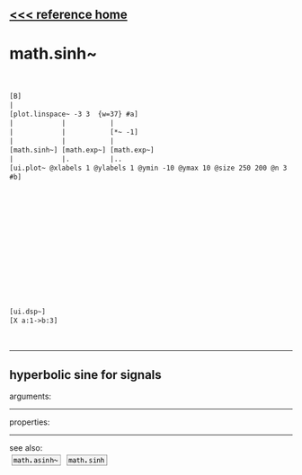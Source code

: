 [<<< reference home](ceammc_lib.md)
---

# math.sinh~

```


[B]
|
[plot.linspace~ -3 3  {w=37} #a]
|            |           |
|            |           [*~ -1]
|            |           |
[math.sinh~] [math.exp~] [math.exp~]
|            |.          |..
[ui.plot~ @xlabels 1 @ylabels 1 @ymin -10 @ymax 10 @size 250 200 @n 3 #b]














[ui.dsp~]
[X a:1->b:3]

            
```
---
hyperbolic sine for signals
---
arguments:


---
properties:


---
see also:<br>
[![math.asinh~](img/object_math.asinh~.png)](math.asinh~.md)
[![math.sinh](img/object_math.sinh.png)](math.sinh.md)

